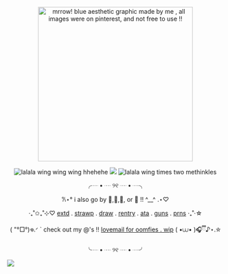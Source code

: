 <p align="center"><a target="_blank"><img src="https://github.com/user-attachments/assets/7d7fb31f-1a9c-477c-8fb4-f40fb19f4c72" alt="mrrow! blue aesthetic graphic made by me , all images were on pinterest, and not free to use !!" title="blue aesthetic graphic .ᐟ gif was made by me , all images were on pinterest, NOT FREE TO USE .ᐟ" width="360" height="360"><p align="center">

<p align="center">
    <img src="https://watermelon.crd.co/assets/images/gallery01/450da4a9.gif?v=bc28efca" title="lalala wing wing wing hhehehe">
  <img src="https://komarev.com/ghpvc/?username=greenbeanX3-username&color=000ECB&style=plastic&label=ꉂ(˵˃+ᗜ+˂˵)+𓆩♡𓆪+apocalypse's+averted+!!+──★+˙☔+!!+++++++++++++++++&abreviated=true">
  <img src="https://watermelon.crd.co/assets/images/gallery01/904808c8.gif?v=bc28efca" title="lalala wing times two methinkles">
</p>

<p align="center">
  <![last fm scrobbling widget wehh :3](https://lastfm.dedomil.workers.dev/greenbeanx3?dark&spin&rainbow)>
</p>
  
<p align="center">╭┈ • ┈ ୨୧ ┈ • ┈╮<p align="center">
<p align="center">𐙚⋆° i also go by 🎉,🐛,🍓, or 🐞 !! ^__^ .⋆♡<p align="center">
<p align="center">‧₊˚✩₊˚⊹♡ <a href="https://github.com/greenbeanx3/nya/blob/main/README.md">extd</a> . <a href="https://luigitime.straw.page">strawp</a> .  <a href="https://drawing-ama.straw.page">draw</a> . <a href="https://rentry.co/funsex">rentry</a> . <a href="https://greenbean.atabook.org">ata</a> . <a href="https://guns.lol/paswg">guns</a> . <a href="https://pronouns.cc/greenbean">prns</a> ‧₊˚⋅☆<p align="center">
<p align="center"> (  "°□°)𖦹.ᐟ ` check out my @'s !! <a href="https://rentry.co/spongebobyaoi">lovemail for oomfies . wip</a> ( •⩊• )🎧ྀི♪⋆.✮<p align="center">
<p align="center">╰┈ • ┈ ୨୧ ┈ • ┈╯ <p align="center">
  
![](https://hit.yhype.me/github/profile?account_id=196847782)
